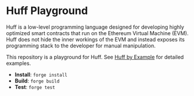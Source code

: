 # Huff Playground

Huff is a low-level programming language designed for developing highly optimized smart contracts that run on the Ethereum Virtual Machine (EVM). Huff does not hide the inner workings of the EVM and instead exposes its programming stack to the developer for manual manipulation.

This repository is a playground for Huff. See [Huff by Example](https://docs.huff.sh/get-started/huff-by-example/#introduction) for detailed examples.

- **Install**: `forge install`
- **Build**: `forge build`
- **Test**: `forge test`

